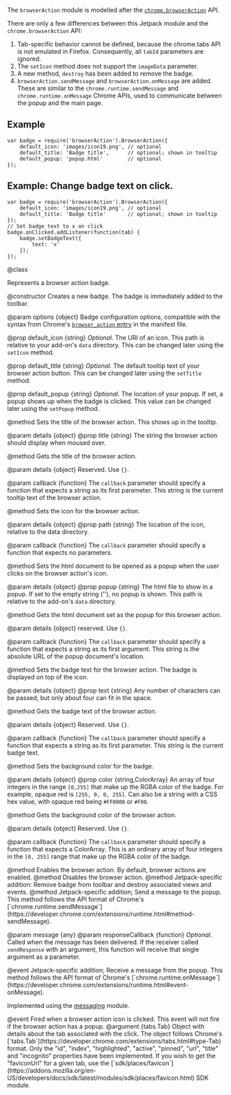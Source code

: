 The `browserAction` module is modelled after the [`chrome.browserAction`](https://developer.chrome.com/extensions/browserAction.html) API.

There are only a few differences between this Jetpack module and the `chrome.browserAction` API:

1. Tab-specific behavior cannot be defined, because the chrome.tabs API is not emulated in Firefox.
   Consequently, all `tabId` parameters are ignored.
2. The `setIcon` method does not support the `imageData` parameter.
3. A new method, `destroy` has been added to remove the badge.
4. `browserAction.sendMessage` and `browserAction.onMessage` are added. These are similar to
   the  `chrome.runtime.sendMessage` and `chrome.runtime.onMessage` Chrome APIs, used to communicate
   between the popup and the main page.

## Example

    var badge = require('browserAction').BrowserAction({
        default_icon: 'images/icon19.png', // optional
        default_title: 'Badge title',      // optional; shown in tooltip
        default_popup: 'popup.html'        // optional
    });

## Example: Change badge text on click.

    var badge = require('browserAction').BrowserAction({
        default_icon: 'images/icon19.png', // optional
        default_title: 'Badge title'       // optional; shown in tooltip
    });
    // Set badge text to x on click
    badge.onClicked.addListener(function(tab) {
        badge.setBadgeText({
            text: 'x'
        });
    });

<api name="BrowserAction">
@class

Represents a browser action badge.

<api name="BrowserAction">
@constructor
Creates a new badge. The badge is immediately added to the toolbar.

@param options {object}
  Badge configuration options, compatible with the syntax from Chrome's
  [`browser_action` entry](https://developer.chrome.com/extensions/browserAction.html#manifest) in the manifest file.

  @prop default_icon {string}
    *Optional*.
    The URI of an icon. This path is relative to your add-on's `data` directory.
    This can be changed later using the `setIcon` method.

  @prop default_title {string}
    *Optional*.
    The default tooltip text of your browser action button. This can be changed
    later using the `setTitle` method.

  @prop default_popup {string}
    *Optional*.
    The location of your popup. If set, a popup shows up when the badge is clicked.
    This value can be changed later using the `setPopup` method.

</api>

<api name="setTitle">
@method
  Sets the title of the browser action. This shows up in the tooltip.

  @param details {object}
    @prop title {string}
      The string the browser action should display when moused over.
</api>

<api name="getTitle">
@method
  Gets the title of the browser action.

  @param details {object}
    Reserved. Use `{}`.

  @param callback {function}
    The `callback` parameter should specify a function that expects a
    string as its first parameter. This string is the current tooltip
    text of the browser action.

</api>

<api name="setIcon">
@method
  Sets the icon for the browser action.

  @param details {object}
    @prop path {string}
      The location of the icon, relative to the data directory.

  @param callback {function}
    The `callback` parameter should specify a function that expects no parameters.
    
</api>

<api name="setPopup">
@method
  Sets the html document to be opened as a popup when the user clicks on the browser action's icon.

  @param details {object}
    @prop popup {string}
      The html file to show in a popup. If set to the empty string (''), no popup is shown.
      This path is relative to the add-on's `data` directory.

</api>

<api name="getPopup">
@method
  Gets the html document set as the popup for this browser action.

  @param details {object}
    reserved. Use `{}`.

  @param callback {function}
    The `callback` parameter should specify a function that expects a
    string as its first argument. This string is the absolute URL
    of the popup document's location.

</api>

<api name="setBadgeText">
@method
  Sets the badge text for the browser action. The badge is displayed on top of the icon.

  @param details {object}
    @prop text {string}
      Any number of characters can be passed, but only about four can fit in the space.

</api>

<api name="getBadgeText">
@method
  Gets the badge text of the browser action.

  @param details {object}
    Reserved. Use `{}`.

  @param callback {function}
    The `callback` parameter should specify a function that expects a
    string as its first parameter. This string is the current badge text.

</api>

<api name="setBadgeBackgroundColor">
@method
  Sets the background color for the badge.

  @param details {object}
    @prop color {string,ColorArray}
      An array of four integers in the range `[0,255]` that make up the RGBA color
      of the badge. For example, opaque red is `[255, 0, 0, 255]`. Can also be a
      string with a CSS hex value, with opaque red being `#FF0000` or `#F00`.

</api>

<api name="getBadgeBackgroundColor">
@method
  Gets the background color of the browser action.

  @param details {object}
    Reserved. Use `{}`.

  @param callback {function}
    The `callback` parameter should specify a function that expects a
    ColorArray. This is an ordinary array of four integers in the `[0, 255]`
    range that make up the RGBA color of the badge.

</api>

<api name="enable">
@method
  Enables the browser action. By default, browser actions are enabled.

</api>

<api name="disable">
@method
  Disables the browser action.

</api>

<api name="destroy">
@method
  Jetpack-specific addition: Remove badge from toolbar and destroy associated views and events.
</api>

<api name="sendMessage">
@method
  Jetpack-specific addition; Send a message to the popup.  
  This method follows the API format of Chrome's
  [`chrome.runtime.sendMessage`](https://developer.chrome.com/extensions/runtime.html#method-sendMessage).

  @param message {any}
  @param responseCallback {function}
  *Optional*. Called when the message has been delivered. If the receiver called `sendResponse` with
  an argument, this function will receive that single argument as a parameter.
</api>

<api name="onMessage">
@event
  Jetpack-specific addition; Receive a message from the popup.
  This method follows the API format of Chrome's
  [`chrome.runtime.onMessage`](https://developer.chrome.com/extensions/runtime.html#event-onMessage).

  Implemented using the [messaging](messaging.html) module.
</api>

<api name="onClicked">
@event
  Fired when a browser action icon is clicked. This event will not fire if the browser action has a popup.
@argument {tabs.Tab}
  Object with details about the tab associated with the click. The object follows Chrome's [`tabs.Tab`](https://developer.chrome.com/extensions/tabs.html#type-Tab) format.
  Only the "id", "index", "highlighted", "active", "pinned", "url", "title" and "incognito" properties have been implemented.
  If you wish to get the "faviconUrl" for a given tab, use the [`sdk/places/favicon`](https://addons.mozilla.org/en-US/developers/docs/sdk/latest/modules/sdk/places/favicon.html) SDK module.
</api>

</api>
